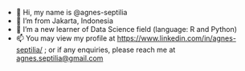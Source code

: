 - 👋 Hi, my name is @agnes-septilia
- 🏡 I’m from Jakarta, Indonesia
- 🌱 I’m a new learner of Data Science field (language: R and Python)
- 📫 You may view my profile at https://www.linkedin.com/in/agnes-septilia/ ; or if any enquiries, please reach me at agnes.septilia@gmail.com

<!---
agnes-septilia/agnes-septilia is a ✨ special ✨ repository because its `README.md` (this file) appears on your GitHub profile.
You can click the Preview link to take a look at your changes.
--->
